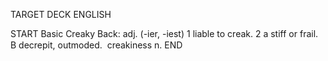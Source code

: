 TARGET DECK
ENGLISH

START
Basic
Creaky
Back: adj. (-ier, -iest) 1 liable to creak. 2 a stiff or frail. B decrepit, outmoded.  creakiness n.
END

